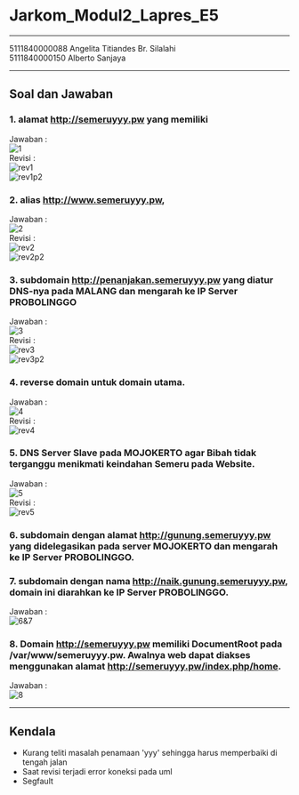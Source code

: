 # Jarkom_Modul2_Lapres_E5
---
5111840000088	Angelita Titiandes Br. Silalahi  
5111840000150	Alberto Sanjaya  

---
## Soal dan Jawaban
### 1. alamat http://semeruyyy.pw yang memiliki  
Jawaban :     
![1](jawaban/1.JPG)  
Revisi :  
![rev1](jawaban/rev1.JPG)  
![rev1p2](jawaban/rev1p2.jpg)  
### 2. alias http://www.semeruyyy.pw,  
Jawaban :     
![2](jawaban/2.JPG)  
Revisi :  
![rev2](jawaban/rev2.JPG)  
![rev2p2](jawaban/rev2p2.jpg)  
### 3. subdomain http://penanjakan.semeruyyy.pw yang diatur DNS-nya pada MALANG dan mengarah ke IP Server PROBOLINGGO  
Jawaban :     
![3](jawaban/3.JPG)  
Revisi :  
![rev3](jawaban/rev3.JPG)  
![rev3p2](jawaban/rev3p2.jpg)  
### 4. reverse domain untuk domain utama.  
Jawaban :     
![4](jawaban/4.JPG)  
Revisi :  
![rev4](jawaban/rev4.JPG)  
### 5. DNS Server Slave pada MOJOKERTO agar Bibah tidak terganggu menikmati keindahan Semeru pada Website.  
Jawaban :     
![5](jawaban/5.JPG)  
Revisi :  
![rev5](jawaban/rev5.JPG)  
### 6. subdomain dengan alamat http://gunung.semeruyyy.pw yang didelegasikan pada server MOJOKERTO dan mengarah ke IP Server PROBOLINGGO.  
### 7. subdomain dengan nama http://naik.gunung.semeruyyy.pw, domain ini diarahkan ke IP Server PROBOLINGGO.  
Jawaban :     
![6&7](jawaban/6&7.JPG)  
### 8. Domain http://semeruyyy.pw memiliki DocumentRoot pada /var/www/semeruyyy.pw. Awalnya web dapat diakses menggunakan alamat http://semeruyyy.pw/index.php/home.  
Jawaban :     
![8](jawaban/8.JPG)  

---
## Kendala
- Kurang teliti masalah penamaan 'yyy' sehingga harus memperbaiki di tengah jalan
- Saat revisi terjadi error koneksi pada uml
- Segfault

